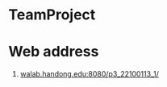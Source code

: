 # TeamProject

# Web address

1. [walab.handong.edu:8080/p3_22100113_1/](walab.handong.edu:8080/p3_22100113_1/)
